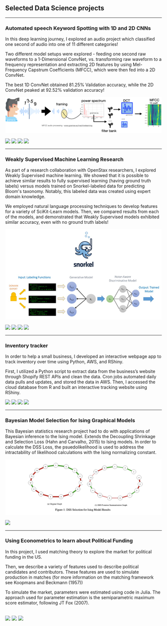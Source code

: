 ## Selected Data Science projects

---

### Automated speech Keyword Spotting with 1D and 2D CNNs

In this deep learning journey, I explored an audio project which classified one second of audio into one of 11 different categories! 

Two different model setups were explored - feeding one second raw waveforms to a 1-Dimensional ConvNet, vs. transforming raw waveform to a frequency representation and extracting 2D features by using Mel-Frequency Capstrum Coefficients (MFCC), which were then fed into a 2D ConvNet. 

The best 1D ConvNet obtained 81.25% Validation accuracy, while the 2D ConvNet peaked at 92.52% validation accuracy!

<img src="images/mfcc-1024x235.png?raw=true" />

[![](https://img.shields.io/badge/Python-grey?style=for-the-badge&logo=Python)](#) ![](https://img.shields.io/badge/AWS-%23FF9900?style=for-the-badge&logo=amazon-aws&logoColor=white) [![](https://img.shields.io/badge/Tensorflow-blue?style=for-the-badge&logo=tensorflow)](#) [![](https://img.shields.io/badge/numpy-black?style=for-the-badge&logo=numpy)](#) 

---

### Weakly Supervised Machine Learning Research

As part of a research collaboration with OpenStax researchers, I explored Weakly Supervised machine learning. We showed that it is possible to achieve similar results to fully supervised learning (having ground truth labels) versus models trained on Snorkel-labeled data for predicting Bloom's taxonomy. Notably, this labeled data was created using expert domain knowledge. 

We employed natural language processing techniques to develop features for a variety of SciKit-Learn models. Then, we compared results from each of the models, and demonstrated that Weakly Supervised models exhibited similar accuracy, even with no ground truth labels!

<img src="images/weak_supervision.jpeg?raw=true" />

[![](https://img.shields.io/badge/Python-grey?style=for-the-badge&logo=Python)](#) ![](https://img.shields.io/badge/Azure-blue?style=for-the-badge&logo=microsoft-azure&logoColor=white) [![](https://img.shields.io/badge/SKlearn-red?style=for-the-badge&logo=Scikit-learn)](#) [![](https://img.shields.io/badge/NLP-black?style=for-the-badge)](#) 

---

### Inventory tracker

In order to help a small business, I developed an interactive webpage app to track inventory over time using Python, AWS, and RShiny. 

First, I utilized a Python script to extract data from the business’s website through Shopify REST APIs and clean the data. Cron jobs automated daily data pulls and updates, and stored the data in AWS. Then, I accessed the cloud database from R and built an interactive tracking website using RShiny.

<!-- <img src="images/mobility.png?raw=true" /> -->

[![](https://img.shields.io/badge/Python-grey?style=for-the-badge&logo=Python)](#) ![](https://img.shields.io/badge/AWS-%23FF9900?style=for-the-badge&logo=amazon-aws&logoColor=white) [![](https://img.shields.io/badge/R-blue?style=for-the-badge&logo=R)](#) [![](https://img.shields.io/badge/RShiny-black?style=for-the-badge&logo=RShiny)](#)

---

### Bayesian Model Selection for Ising Graphical Models

This Bayesian statistics research project had to do with applications of Bayesian inference to the Ising model. Extends the Decoupling Shrinkage and Selection Loss (Hahn and Carvalho, 2015) to Ising models. In order to calculate the DSS Loss, the psuedolikelihood is used to address the intractability of likelihood calculations with the Ising normalizing constant.

<img src="images/bayesian_ising.png?raw=true" />

[![](https://img.shields.io/badge/R-blue?style=for-the-badge&logo=R)](#)

---

### Using Econometrics to learn about Political Funding

In this project, I used matching theory to explore the market for political funding in the US.

Then, we describe a variety of features used to describe political candidates and contributors. These features are used to simulate production in matches (for more information on the matching framework see Koopmans and Beckmann (1957))

To simulate the market, parameters were estimated using code in Julia. The approach used for parameter estimation is the semiparametric maximum score estimator, following JT Fox (2007).

[![](https://img.shields.io/badge/Julia-green?style=for-the-badge&logo=Julia)](#) [![](https://img.shields.io/badge/Python-grey?style=for-the-badge&logo=Python)](#)
![](https://img.shields.io/badge/AWS-%23FF9900?style=for-the-badge&logo=amazon-aws&logoColor=white)
---

